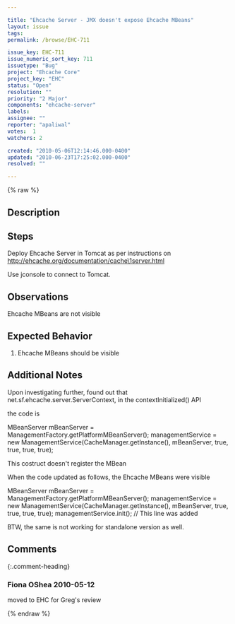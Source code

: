 ```yaml
---

title: "Ehcache Server - JMX doesn't expose Ehcache MBeans"
layout: issue
tags: 
permalink: /browse/EHC-711

issue_key: EHC-711
issue_numeric_sort_key: 711
issuetype: "Bug"
project: "Ehcache Core"
project_key: "EHC"
status: "Open"
resolution: ""
priority: "2 Major"
components: "ehcache-server"
labels: 
assignee: ""
reporter: "apaliwal"
votes:  1
watchers: 2

created: "2010-05-06T12:14:46.000-0400"
updated: "2010-06-23T17:25:02.000-0400"
resolved: ""

---
```




{% raw %}



## Description

<div markdown="1" class="description">

Steps
--------
Deploy Ehcache Server in Tomcat as per instructions on http://ehcache.org/documentation/cache\1server.html

Use jconsole to connect to Tomcat.

Observations
------------------
Ehcache MBeans are not visible

Expected Behavior
----------------------------
1. Ehcache MBeans should be visible

Additional Notes
----------------------

Upon investigating further, found out that net.sf.ehcache.server.ServerContext, in the contextInitialized() API

the code is 

 MBeanServer mBeanServer = ManagementFactory.getPlatformMBeanServer();
        managementService = new ManagementService(CacheManager.getInstance(), mBeanServer,
                true, true, true, true);

This costruct doesn't register the MBean

When the code updated as follows, the Ehcache MBeans were visible 

MBeanServer mBeanServer = ManagementFactory.getPlatformMBeanServer();
        managementService = new ManagementService(CacheManager.getInstance(), mBeanServer,
                true, true, true, true);
        managementService.init(); // This line was added


BTW, the same is not working for standalone version as well.


</div>

## Comments


{:.comment-heading}
### **Fiona OShea** <span class="date">2010-05-12</span>

<div markdown="1" class="comment">

moved to EHC for Greg's review

</div>



{% endraw %}
